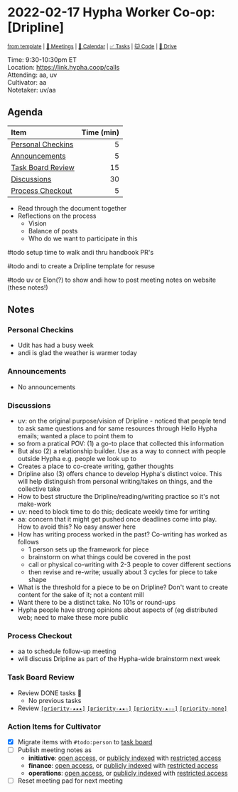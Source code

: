# 2022-02-17 Hypha Worker Co-op: [Dripline]

<sup>[from template][template] | [:notebook: Meetings][meetings] | [:date: Calendar][calendar] | [:white_check_mark: Tasks][tasks] | [:cat: Code][gh] | [:open_file_folder: Drive][drive]</sup>

Time:       9:30-10:30pm ET  
Location:   https://link.hypha.coop/calls  
Attending:  aa, uv  
Cultivator: aa  
Notetaker:  uv/aa

## Agenda

| Item                                            | Time (min) |
|:------------------------------------------------|-----------:|
| [Personal Checkins](#Personal-Checkins)         |          5 |
| [Announcements](#Announcements)                 |          5 |
| [Task Board Review](#Task-Board-Review)         |         15 |
| [Discussions](#Discussions)                     |         30 |
| [Process Checkout](#Process-Checkout)           |          5 |

* Read through the document together
* Reflections on the process
    * Vision
    * Balance of posts
    * Who do we want to participate in this


#todo setup time to walk andi thru handbook PR's

#todo andi to create a Dripline template for resuse

#todo uv or Elon(?) to show andi how to post meeting notes on website (these notes!)




## Notes

### Personal Checkins

- Udit has had a busy week
- andi is glad the weather is warmer today

### Announcements

- No announcements 


### Discussions

- uv: on the original purpose/vision of Dripline - noticed that people tend to ask same questions and for same resources through Hello Hypha emails; wanted a place to point them to
- so from a pratical POV: (1) a go-to place that collected this information
- But also (2) a relationship builder. Use as a way to connect with people outside Hypha e.g. people we look up to
- Creates a place to co-create writing, gather thoughts 
- Dripline also (3) offers chance to develop Hypha's distinct voice. This will help distinguish from personal writing/takes on things, and the collective take
- How to best structure the Dripline/reading/writing practice so it's not make-work
- uv: need to block time to do this; dedicate weekly time for writing
- aa: concern that it might get pushed once deadlines come into play. How to avoid this? No easy answer here 
- How has writing process worked in the past? Co-writing has worked as follows
    - 1 person sets up the framework for piece
    - brainstorm on what things could be covered in the post
    - call or physical co-writing with 2-3 people to cover different sections
    - then revise and re-write; usually about 3 cycles for piece to take shape
- What is the threshold for a piece to be on Dripline? Don't want to create content for the sake of it; not a content mill
- Want there to be a distinct take. No 101s or round-ups 
- Hypha people have strong opinions about aspects of (eg distributed web; need to make these more public
 
### Process Checkout

- aa to schedule follow-up meeting
- will discuss Dripline as part of the Hypha-wide brainstorm next week


### Task Board Review

- Review DONE tasks :tada:
	- No previous tasks
- Review [`[priority-★★★]`][l-pri-hi] [`[priority-★★☆]`][l-pri-md] [`[priority-★☆☆]`][l-pri-lo] [`[priority-none]`][l-pri-none]


### Action Items for Cultivator

- [x] Migrate items with `#todo:person` to [task board][tasks]
- [ ] Publish meeting notes as
	- **initiative**: [open access][initiative-public], or [publicly indexed][initiative-index] with [restricted access][initiative-private]
	- **finance**: [open access][fin-public], or [publicly indexed][fin-index] with [restricted access][fin-private]
	- **operations**: [open access][ops-public], or [publicly indexed][ops-index] with [restricted access][ops-private]
- [ ] Reset meeting pad for next meeting

<!-- Links: Important -->
[template]: https://link.hypha.coop/wg-template
[meetings]: https://link.hypha.coop/meetings
[calendar]: https://link.hypha.coop/calendar
[tasks]:    https://link.hypha.coop/tasks
[gh]:       https://link.hypha.coop/gh
[drive]:    https://link.hypha.coop/drive

<!-- Links: Labels -->
[l-pri-hi]: https://github.com/orgs/hyphacoop/projects/2?card_filter_query=label:[priority-★★★]
[l-pri-md]: https://github.com/orgs/hyphacoop/projects/2?card_filter_query=label:[priority-★★☆]
[l-pri-lo]: https://github.com/orgs/hyphacoop/projects/2?card_filter_query=label:[priority-★☆☆]
[l-pri-none]: https://github.com/orgs/hyphacoop/projects/2?card_filter_query=-label:[priority-★☆☆]+-label:[priority-★★☆]+-label:[priority-★★★]
[l-fin]: https://github.com/orgs/hyphacoop/projects/2?card_filter_query=label:"finance"
[l-opp]: https://github.com/orgs/hyphacoop/projects/2?card_filter_query=label:"opportunities"
[l-inf]: https://github.com/orgs/hyphacoop/projects/2?card_filter_query=label:"infrastructure"
[l-ops]: https://github.com/orgs/hyphacoop/projects/2?card_filter_query=label:"operations"
[l-chrysalis]: https://github.com/orgs/hyphacoop/projects/2?card_filter_query=label:"init-chrysalis"
[l-migration]: https://github.com/orgs/hyphacoop/projects/2?card_filter_query=label:"init-migration"
[l-drip ]: https://github.com/orgs/hyphacoop/projects/2?card_filter_query=label:"init-drip"
[l-hello]: https://github.com/orgs/hyphacoop/projects/2?card_filter_query=label:"init-hello"
[l-improvetech]: https://github.com/orgs/hyphacoop/projects/2?card_filter_query=label:"init-improvetech"
[l-homeostatis]: https://github.com/orgs/hyphacoop/projects/2?card_filter_query=label:"init-homeostatis"
[l-ochost]: https://github.com/orgs/hyphacoop/projects/2?card_filter_query=label:"init-ochost"
[l-radcoops]: https://github.com/orgs/hyphacoop/projects/2?card_filter_query=label:"init-radcoops"
[l-socials]: https://github.com/orgs/hyphacoop/projects/2?card_filter_query=label:"init-socials"

<!-- Links: Archive -->
[initiative-public]:   https://github.com/hyphacoop/organizing/new/main?filename=_posts/meeting-notes/2021-MM-DD-initiative.md
[initiative-index]:    https://github.com/hyphacoop/organizing/new/main?filename=_posts/private/meeting-notes/2021-MM-DD-initiative.md&value=Empty%20file%20for%20public%20indexing%20of%20access-restricted%20file.
[initiative-private]:  https://github.com/hyphacoop/organizing-private/new/main?filename=meeting-notes/2021-MM-DD-initiative.md
[inf-public]:   https://github.com/hyphacoop/organizing/new/main?filename=_posts/meeting-notes/2021-MM-DD-infrastructure.md
[inf-index]:    https://github.com/hyphacoop/organizing/new/main?filename=_posts/private/meeting-notes/2021-MM-DD-infrastructure.md&value=Empty%20file%20for%20public%20indexing%20of%20access-restricted%20file.
[inf-private]:  https://github.com/hyphacoop/organizing-private/new/main?filename=meeting-notes/2021-MM-DD-infrastructure.md
[fin-public]:   https://github.com/hyphacoop/organizing/new/main?filename=_posts/meeting-notes/2021-MM-DD-finance.md
[fin-index]:    https://github.com/hyphacoop/organizing/new/main?filename=_posts/private/meeting-notes/2021-MM-DD-finance.md&value=Empty%20file%20for%20public%20indexing%20of%20access-restricted%20file.
[fin-private]:  https://github.com/hyphacoop/organizing-private/new/main?filename=meeting-notes/2021-MM-DD-finance.md
[ops-public]:   https://github.com/hyphacoop/organizing/new/main?filename=_posts/meeting-notes/2021-MM-DD-operations.md
[ops-index]:    https://github.com/hyphacoop/organizing/new/main?filename=_posts/private/meeting-notes/2021-MM-DD-operations.md&value=Empty%20file%20for%20public%20indexing%20of%20access-restricted%20file.
[ops-private]:  https://github.com/hyphacoop/organizing-private/new/main?filename=meeting-notes/2021-MM-DD-operations.md
